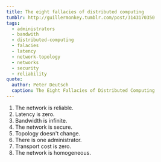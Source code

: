 ```yaml
---
title: The eight fallacies of distributed computing
tumblr: http://guillermonkey.tumblr.com/post/3143170350
tags:
  - administrators
  - bandwith
  - distributed-computing
  - falacies
  - latency
  - network-topology
  - networks
  - security
  - reliability
quote:
  author: Peter Deutsch
  caption: The Eight Fallacies of Distributed Computing
---
```


1. The network is reliable.
2. Latency is zero.
3. Bandwidth is infinite.
4. The network is secure.
5. Topology doesn't change.
6. There is one administrator.
7. Transport cost is zero.
8. The network is homogeneous.
